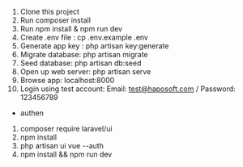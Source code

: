 1. Clone this project
2. Run composer install
3. Run npm install & npm run dev
4. Create .env file : cp .env.example .env
5. Generate app key : php artisan key:generate
6. Migrate database: php artisan migrate
7. Seed database: php artisan db:seed
8. Open up web server: php artisan serve
9. Browse app: localhost:8000
10. Login using test account: Email: test@haposoft.com / Password: 123456789

* authen
1. composer require laravel/ui
2. npm install
3. php artisan ui vue --auth
4. npm install && npm run dev